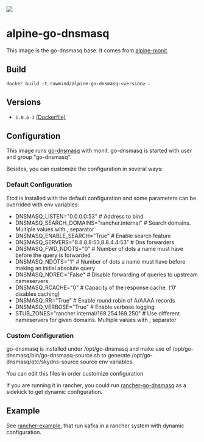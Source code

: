 [![](https://images.microbadger.com/badges/image/rawmind/alpine-go-dnsmasq.svg)](https://microbadger.com/images/rawmind/alpine-go-dnsmasq "Get your own image badge on microbadger.com")


alpine-go-dnsmasq 
=================

This image is the go-dnsmasq base. It comes from [alpine-monit][alpine-monit].

## Build

```
docker build -t rawmind/alpine-go-dnsmasq:<version> .
```

## Versions

- `1.0.6-3` [(Dockerfile)](https://github.com/rawmind0/alpine-go-dnsmasq/blob/1.0.6-3/Dockerfile)

## Configuration

This image runs [go-dnsmasq][go-dnsmasq] with monit. go-dnsmasq is started with user and group "go-dnsmasq".

Besides, you can customize the configuration in several ways:

### Default Configuration

Etcd is installed with the default configuration and some parameters can be overrided with env variables:

- DNSMASQ_LISTEN="0.0.0.0:53"					# Address to bind
- DNSMASQ_SEARCH_DOMAINS="rancher.internal"		# Search domains. Multiple values with , separator 
- DNSMASQ_ENABLE_SEARCH="True"					# Enable search feature
- DNSMASQ_SERVERS="8.8.8.8:53,8.8.4.4:53"		# Dns forwarders
- DNSMASQ_FWD_NDOTS="0"							# Number of dots a name must have before the query is forwarded
- DNSMASQ_NDOTS="1"								# Number of dots a name must have before making an initial absolute query 
- DNSMASQ_NOREC="False"							# Disable forwarding of queries to upstream nameservers
- DNSMASQ_RCACHE="0"							# Capacity of the response cache. (‘0‘ disables caching)
- DNSMASQ_RR="True"								# Enable round robin of A/AAAA records
- DNSMASQ_VERBOSE="True"						# Enable verbose logging
- STUB_ZONES="rancher.internal/169.254.169.250"	# Use different nameservers for given domains. Multiple values with , separator


### Custom Configuration

go-dnsmasq is installed under /opt/go-dnsmasq and make use of /opt/go-dnsmasq/bin/go-dnsmasq-source.sh to generate /opt/go-dnsmasq/etc/skydns-source source env variables.

You can edit this files in order customize configuration

If you are running it in rancher, you could run [rancher-go-dnsmasq][rancher-go-dnsmasq] as a sidekick to get dynamic configuration.


## Example

See [rancher-example][rancher-example], that run kafka in a rancher system with dynamic configuration.


[alpine-monit]: https://github.com/rawmind0/alpine-monit/
[go-dnsmasq]: https://github.com/janeczku/go-dnsmasq
[rancher-go-dnsmasq]: https://hub.docker.com/r/rawmind/rancher-go-dnsmasq/
[rancher-example]: https://github.com/rawmind0/alpine-go-dnsmasq/tree/master/rancher